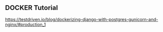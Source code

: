## DOCKER Tutorial

https://testdriven.io/blog/dockerizing-django-with-postgres-gunicorn-and-nginx/#production_1

